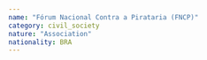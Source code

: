 ```yaml
---
name: "Fórum Nacional Contra a Pirataria (FNCP)"
category: civil_society
nature: "Association"
nationality: BRA
---
```

    